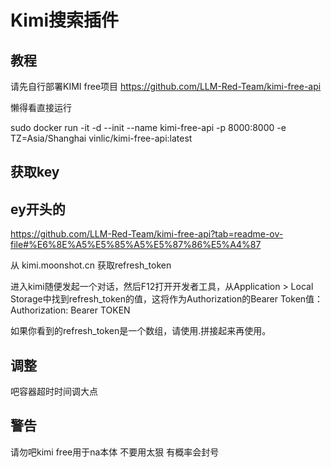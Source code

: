 # Kimi搜索插件
## 教程
请先自行部署KIMI free项目
https://github.com/LLM-Red-Team/kimi-free-api

懒得看直接运行

sudo docker run -it -d --init --name kimi-free-api -p 8000:8000 -e TZ=Asia/Shanghai vinlic/kimi-free-api:latest

## 获取key
## ey开头的
https://github.com/LLM-Red-Team/kimi-free-api?tab=readme-ov-file#%E6%8E%A5%E5%85%A5%E5%87%86%E5%A4%87

从 kimi.moonshot.cn 获取refresh_token

进入kimi随便发起一个对话，然后F12打开开发者工具，从Application > Local Storage中找到refresh_token的值，这将作为Authorization的Bearer Token值：Authorization: Bearer TOKEN


如果你看到的refresh_token是一个数组，请使用.拼接起来再使用。

## 调整
吧容器超时时间调大点

## 警告
请勿吧kimi free用于na本体
不要用太狠
有概率会封号